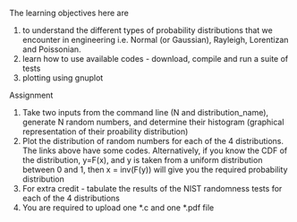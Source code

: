 The learning objectives here are

1. to understand the different types of probability distributions that we encounter in engineering i.e. Normal (or Gaussian), Rayleigh, Lorentizan and Poissonian.
2. learn how to use available codes - download, compile and run a suite of tests
3. plotting using gnuplot

Assignment
1. Take two inputs from the command line (N and distribution_name), generate N random numbers, and determine their histogram (graphical representation of their proability distribution)
2. Plot the distribution of random numbers for each of the 4 distributions. The links above have some codes. Alternatively, if you know the CDF of the distribution, y=F(x), and y is taken from a uniform distribution between 0 and 1, then x = inv(F(y)) will give you the required probability distribution
3. For extra credit - tabulate the results of the NIST randomness tests for each of the 4 distributions
4. You are required to upload one *.c and one *.pdf file
